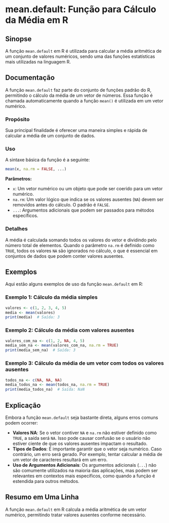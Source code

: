 <!--
Meta Description: # mean.default: Função para Cálculo da Média em R ## Sinopse A função `mean.default` em R é utilizada para calcular a média aritmética de um conjunto ...
Meta Keywords: valores, mean, função, média, vetor
-->

# mean.default: Função para Cálculo da Média em R

## Sinopse
A função `mean.default` em R é utilizada para calcular a média aritmética de um conjunto de valores numéricos, sendo uma das funções estatísticas mais utilizadas na linguagem R.

## Documentação
A função `mean.default` faz parte do conjunto de funções padrão do R, permitindo o cálculo da média de um vetor de números. Essa função é chamada automaticamente quando a função `mean()` é utilizada em um vetor numérico. 

### Propósito
Sua principal finalidade é oferecer uma maneira simples e rápida de calcular a média de um conjunto de dados.

### Uso
A sintaxe básica da função é a seguinte:

```R
mean(x, na.rm = FALSE, ...)
```

**Parâmetros:**
- `x`: Um vetor numérico ou um objeto que pode ser coerido para um vetor numérico.
- `na.rm`: Um valor lógico que indica se os valores ausentes (`NA`) devem ser removidos antes do cálculo. O padrão é `FALSE`.
- `...`: Argumentos adicionais que podem ser passados para métodos específicos.

### Detalhes
A média é calculada somando todos os valores do vetor e dividindo pelo número total de elementos. Quando o parâmetro `na.rm` é definido como `TRUE`, todos os valores `NA` são ignorados no cálculo, o que é essencial em conjuntos de dados que podem conter valores ausentes.

## Exemplos
Aqui estão alguns exemplos de uso da função `mean.default` em R:

### Exemplo 1: Cálculo da média simples
```R
valores <- c(1, 2, 3, 4, 5)
media <- mean(valores)
print(media)  # Saída: 3
```

### Exemplo 2: Cálculo da média com valores ausentes
```R
valores_com_na <- c(1, 2, NA, 4, 5)
media_sem_na <- mean(valores_com_na, na.rm = TRUE)
print(media_sem_na)  # Saída: 3
```

### Exemplo 3: Cálculo da média de um vetor com todos os valores ausentes
```R
todos_na <- c(NA, NA, NA)
media_todos_na <- mean(todos_na, na.rm = TRUE)
print(media_todos_na)  # Saída: NaN
```

## Explicação
Embora a função `mean.default` seja bastante direta, alguns erros comuns podem ocorrer:

- **Valores NA**: Se o vetor contiver `NA` e `na.rm` não estiver definido como `TRUE`, a saída será `NA`. Isso pode causar confusão se o usuário não estiver ciente de que os valores ausentes impactam o resultado.
- **Tipos de Dados**: É importante garantir que o vetor seja numérico. Caso contrário, um erro será gerado. Por exemplo, tentar calcular a média de um vetor de caracteres resultará em um erro.
- **Uso de Argumentos Adicionais**: Os argumentos adicionais (`...`) não são comumente utilizados na maioria das aplicações, mas podem ser relevantes em contextos mais específicos, como quando a função é estendida para outros métodos.

## Resumo em Uma Linha
A função `mean.default` em R calcula a média aritmética de um vetor numérico, permitindo tratar valores ausentes conforme necessário.